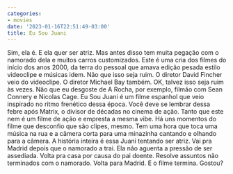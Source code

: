 ```yaml
---
categories:
- movies
date: '2023-01-16T22:51:49-03:00'
title: Eu Sou Juani
---
```


Sim, ela é. E ela quer ser atriz. Mas antes disso tem muita pegação com o namorado dela e muitos carros customizados. Este é uma cria dos filmes do início dos anos 2000, da terra do pessoal que amava edição pesada estilo videoclipe e músicas idem. Não que isso seja ruim. O diretor David Fincher veio do videoclipe. O diretor Michael Bay também. OK, talvez isso seja ruim às vezes. Não que eu desgoste de A Rocha, por exemplo, filmão com Sean Connery e Nicolas Cage. Eu Sou Juani é um filme espanhol que veio inspirado no ritmo frenético dessa época. Você deve se lembrar dessa febre após Matrix, o divisor de décadas no cinema de ação. Tanto que este nem é um filme de ação e empresta a mesma vibe. Há uns momentos do filme que desconfio que são clipes, mesmo. Tem uma hora que toca uma música na rua e a câmera corta para uma minazinha cantando e olhando para a câmera. A história inteira é essa Juani tentando ser atriz. Vai pra Madrid depois que o namorado a trai. Ela não aguenta a pressão de ser assediada. Volta pra casa por causa do pai doente. Resolve assuntos não terminados com o namorado. Volta para Madrid. E o filme termina. Gostou?